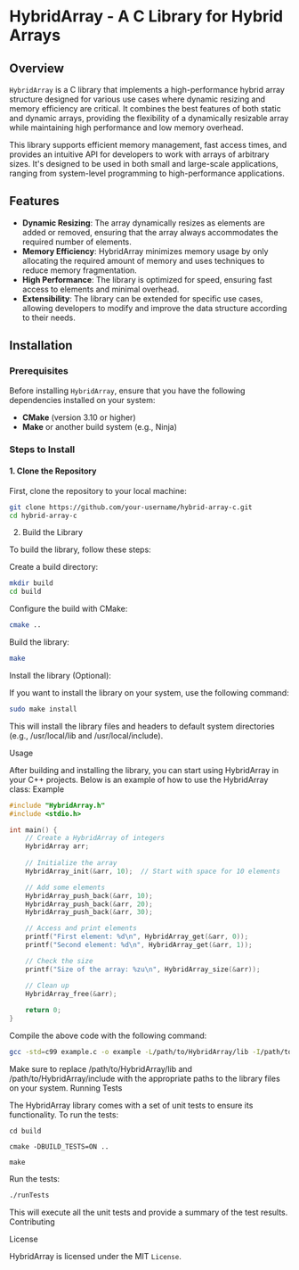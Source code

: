 # HybridArray - A C Library for Hybrid Arrays

## Overview

`HybridArray` is a C library that implements a high-performance hybrid array structure designed for various use cases where dynamic resizing and memory efficiency are critical. It combines the best features of both static and dynamic arrays, providing the flexibility of a dynamically resizable array while maintaining high performance and low memory overhead.

This library supports efficient memory management, fast access times, and provides an intuitive API for developers to work with arrays of arbitrary sizes. It's designed to be used in both small and large-scale applications, ranging from system-level programming to high-performance applications.

## Features

- **Dynamic Resizing**: The array dynamically resizes as elements are added or removed, ensuring that the array always accommodates the required number of elements.
- **Memory Efficiency**: HybridArray minimizes memory usage by only allocating the required amount of memory and uses techniques to reduce memory fragmentation.
- **High Performance**: The library is optimized for speed, ensuring fast access to elements and minimal overhead.
- **Extensibility**: The library can be extended for specific use cases, allowing developers to modify and improve the data structure according to their needs.

## Installation

### Prerequisites

Before installing `HybridArray`, ensure that you have the following dependencies installed on your system:

- **CMake** (version 3.10 or higher)
- **Make** or another build system (e.g., Ninja)

### Steps to Install

#### 1. Clone the Repository

First, clone the repository to your local machine:

```bash
git clone https://github.com/your-username/hybrid-array-c.git
cd hybrid-array-c

```
2. Build the Library

To build the library, follow these steps:

Create a build directory:

```bash
mkdir build
cd build
```

Configure the build with CMake:

```bash
cmake ..
```

Build the library:

```bash
make
```

Install the library (Optional):

If you want to install the library on your system, use the following command:

```bash
sudo make install
```

This will install the library files and headers to default system directories (e.g., /usr/local/lib and /usr/local/include).

Usage

After building and installing the library, you can start using HybridArray in your C++ projects. Below is an example of how to use the HybridArray class:
Example

```c
#include "HybridArray.h"
#include <stdio.h>

int main() {
    // Create a HybridArray of integers
    HybridArray arr;
    
    // Initialize the array
    HybridArray_init(&arr, 10);  // Start with space for 10 elements

    // Add some elements
    HybridArray_push_back(&arr, 10);
    HybridArray_push_back(&arr, 20);
    HybridArray_push_back(&arr, 30);

    // Access and print elements
    printf("First element: %d\n", HybridArray_get(&arr, 0));
    printf("Second element: %d\n", HybridArray_get(&arr, 1));

    // Check the size
    printf("Size of the array: %zu\n", HybridArray_size(&arr));

    // Clean up
    HybridArray_free(&arr);
    
    return 0;
}


```
Compile the above code with the following command:

```bash
gcc -std=c99 example.c -o example -L/path/to/HybridArray/lib -I/path/to/HybridArray/include
```

Make sure to replace /path/to/HybridArray/lib and /path/to/HybridArray/include with the appropriate paths to the library files on your system.
Running Tests

The HybridArray library comes with a set of unit tests to ensure its functionality. To run the tests:
```
cd build
```
```
cmake -DBUILD_TESTS=ON ..
```
```
make
```

Run the tests:

```bash
./runTests
```

This will execute all the unit tests and provide a summary of the test results.
Contributing


License

HybridArray is licensed under the MIT ``License``.
